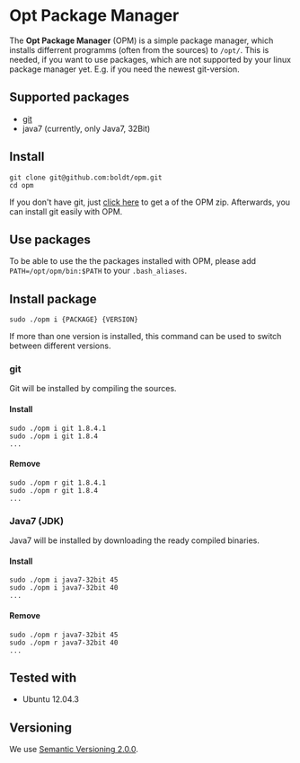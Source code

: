 # Opt Package Manager

The **Opt Package Manager** (OPM) is a simple package manager, which installs 
differrent programms (often from the sources) to `/opt/`. This is needed, 
if you want to use packages, which are not supported by your linux package 
manager yet. E.g. if you need the newest git-version.

## Supported packages

* [git](http://git-scm.com/)
* java7 (currently, only Java7, 32Bit)

## Install

```
git clone git@github.com:boldt/opm.git
cd opm
```

If you don't have git, just [click here](https://github.com/boldt/opm/archive/master.zip) to get a of the OPM zip.
Afterwards, you can install git easily with OPM. 

## Use packages

To be able to use the the packages installed with OPM, please add `PATH=/opt/opm/bin:$PATH` to your `.bash_aliases`.

## Install package

```
sudo ./opm i {PACKAGE} {VERSION}
```

If more than one version is installed, this command can be used to switch 
between different versions.

### git

Git will be installed by compiling the sources.

#### Install

```
sudo ./opm i git 1.8.4.1
sudo ./opm i git 1.8.4
...
```

#### Remove

```
sudo ./opm r git 1.8.4.1
sudo ./opm r git 1.8.4
...
```

### Java7 (JDK)

Java7 will be installed by downloading the ready compiled binaries.

#### Install
```
sudo ./opm i java7-32bit 45
sudo ./opm i java7-32bit 40
...
```

#### Remove
```
sudo ./opm r java7-32bit 45
sudo ./opm r java7-32bit 40
...
```

## Tested with

* Ubuntu 12.04.3

## Versioning

We use [Semantic Versioning 2.0.0](http://semver.org/).
